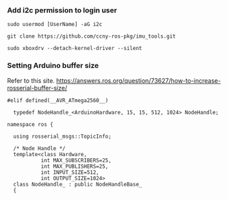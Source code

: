 ### Add i2c permission to login user

`sudo usermod [UserName] -aG i2c`

`git clone https://github.com/ccny-ros-pkg/imu_tools.git`

`sudo xboxdrv --detach-kernel-driver --silent`

### Setting Arduino buffer size

Refer to this site.
https://answers.ros.org/question/73627/how-to-increase-rosserial-buffer-size/

```
#elif defined(__AVR_ATmega2560__)

  typedef NodeHandle_<ArduinoHardware, 15, 15, 512, 1024> NodeHandle;
```

```
namespace ros {

  using rosserial_msgs::TopicInfo;

  /* Node Handle */
  template<class Hardware,
           int MAX_SUBSCRIBERS=25,
           int MAX_PUBLISHERS=25,
           int INPUT_SIZE=512,
           int OUTPUT_SIZE=1024>
  class NodeHandle_ : public NodeHandleBase_
  {
```
